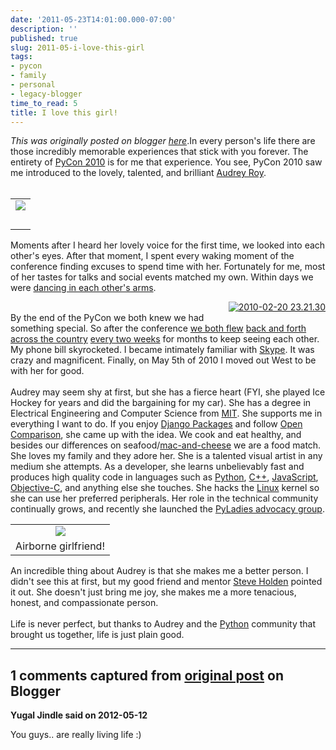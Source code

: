 ```yaml
---
date: '2011-05-23T14:01:00.000-07:00'
description: ''
published: true
slug: 2011-05-i-love-this-girl
tags:
- pycon
- family
- personal
- legacy-blogger
time_to_read: 5
title: I love this girl!
---
```


*This was originally posted on blogger [here](https://pydanny.blogspot.com/2011/05/i-love-this-girl.html)*.In every person's life there are those incredibly memorable experiences that stick with you forever. The entirety of <a href="http://us.pycon.org/2010/about/">PyCon 2010</a> is for me that experience. You see, PyCon 2010 saw me introduced to the lovely, talented, and brilliant <a href="http://twitter.com/audreyr">Audrey Roy</a>.<br /><br /><table cellpadding="0" cellspacing="0" class="tr-caption-container" style="float: right; margin-left: 1em; text-align: right;"><tbody><tr><td style="text-align: center;"><a href="http://www.flickr.com/photos/pydanny/4389161092/" style="clear: right; margin-bottom: 1em; margin-left: auto; margin-right: auto;"><img src="http://farm5.static.flickr.com/4044/4389161092_4657fac2ab_m.jpg" /></a></td></tr><tr><td class="tr-caption" style="text-align: center;"><br /></td></tr></tbody></table>Moments after I heard her lovely voice for the first time, we looked into each other's eyes. After that moment, I spent every waking moment of the conference finding excuses to spend time with her. Fortunately for me, most of her tastes for talks and social events matched my own. Within days we were <a href="http://www.flickr.com/photos/pydanny/4404666820/">dancing in each other's arms</a>.<br /><div style="text-align: right;"><a href="http://www.flickr.com/photos/47628826@N05/4374285165/" style="clear: right; float: right; margin-bottom: 1em; margin-left: 1em;" title="2010-02-20 23.21.30 by tombrander, on Flickr"><img alt="2010-02-20 23.21.30" src="http://farm5.static.flickr.com/4071/4374285165_04f18a6d6d_m.jpg" /></a></div><br />By the end of the PyCon we both knew we had something special. So after the conference <a href="http://www.flickr.com/photos/pydanny/sets/72157623798861723/">we both flew</a> <a href="http://www.flickr.com/photos/pydanny/sets/72157623641835532/">back and forth</a> <a href="http://www.flickr.com/photos/pydanny/sets/72157623923236848/">across the country</a> <a href="http://www.flickr.com/photos/pydanny/sets/72157623929276286/">every two weeks</a> for months to keep seeing each other. My phone bill skyrocketed. I became intimately familiar with <a href="http://en.wikipedia.org/wiki/Skype">Skype</a>. It was crazy and magnificent. Finally, on May 5th of 2010 I moved out West to be with her for good.<br /><br />Audrey may seem shy at first, but she has a fierce heart (FYI, she played Ice Hockey for years and did the bargaining for my car). She has a degree in Electrical Engineering and Computer Science from <a href="http://en.wikipedia.org/wiki/MIT">MIT</a>. She supports me in everything I want to do. If you enjoy <a href="http://djangopackages.com/">Django Packages</a> and follow <a href="https://github.com/opencomparison/opencomparison">Open Comparison</a>, she came up with the idea. We cook and eat healthy, and besides our differences on seafood/<a href="http://oppugn.us/posts/1279823157.html">mac-and-cheese</a> we are a food match. She loves my family and they adore her. She is a talented visual artist in any medium she attempts. As a developer, she learns unbelievably fast and produces high quality code in languages such as <a href="http://python.org/">Python</a>, <a href="http://en.wikipedia.org/wiki/C++">C++</a>, <a href="http://en.wikipedia.org/wiki/JavaScript">JavaScript</a>, <a href="http://en.wikipedia.org/wiki/Objective-C">Objective-C</a>, and anything else she touches. She hacks the <a href="http://en.wikipedia.org/wiki/Linux">Linux</a> kernel so she can use her preferred peripherals. Her role in the technical community continually grows, and recently she launched the <a href="http://pyladies.com/">PyLadies advocacy group</a>.<br /><table cellpadding="0" cellspacing="0" class="tr-caption-container" style="float: right; margin-left: 1em; text-align: right;"><tbody><tr><td style="text-align: center;"><a href="http://www.flickr.com/photos/pydanny/5670147589/" style="clear: right; margin-bottom: 1em; margin-left: auto; margin-right: auto;"><img src="http://farm6.static.flickr.com/5266/5670147589_dceb54c1ea_m.jpg" /></a></td></tr><tr><td class="tr-caption" style="text-align: center;">Airborne girlfriend!</td></tr></tbody></table><br />An incredible thing about Audrey is that she makes me a better person. I didn't see this at first, but my good friend and mentor <a href="http://twitter.com/holdenweb">Steve Holden</a> pointed it out. She doesn't just bring me joy, she makes me a more tenacious, honest, and compassionate person.<br /><br />Life is never perfect, but thanks to Audrey and the <a href="http://python.org/">Python</a> community that brought us together, life is just plain good.

---

## 1 comments captured from [original post](https://pydanny.blogspot.com/2011/05/i-love-this-girl.html) on Blogger

**Yugal Jindle said on 2012-05-12**

You guys.. are really living life :)


